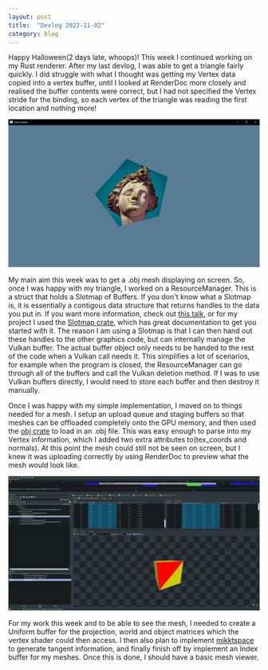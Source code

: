 ```yaml
---
layout: post
title:  "Devlog 2022-11-02"
category: blog
---
```


Happy Halloween(2 days late, whoops)! This week I continued working on my Rust renderer. After my last devlog, I was able to get a triangle fairly quickly. I did struggle with what I thought was getting my Vertex data copied into a vertex buffer, until I looked at RenderDoc more closely and realised the buffer contents were correct, but I had not specified the Vertex stride for the binding, so each vertex of the triangle was reading the first location and nothing more!

![wgpu](/assets/images/posts/2022-10-24-wgpu.png)

My main aim this week was to get a .obj mesh displaying on screen. So, once I was happy with my triangle, I worked on a ResourceManager. This is a struct that holds a Slotmap of Buffers. If you don't know what a Slotmap is, it is essentially a contigous data structure that returns handles to the data you put in. If you want more information, check out [this talk](https://www.youtube.com/watch?v=SHaAR7XPtNU), or for my project I used the [Slotmap crate](https://docs.rs/slotmap/latest/slotmap/), which has great documentation to get you started with it. The reason I am using a Slotmap is that I can then hand out these handles to the other graphics code, but can internally manage the Vulkan buffer. The actual buffer object only needs to be handed to the rest of the code when a Vulkan call needs it. This simplifies a lot of scenarios, for example when the program is closed, the ResourceManager can go through all of the buffers and call the Vulkan deletion method. If I was to use Vulkan buffers directly, I would need to store each buffer and then destroy it manually.

Once I was happy with my simple implementation, I moved on to things needed for a mesh. I setup an upload queue and staging buffers so that meshes can be offloaded completely onto the GPU memory, and then used the [obj crate](https://docs.rs/obj/latest/obj/index.html) to load in an .obj file. This was easy enough to parse into my Vertex information, which I added two extra attributes to(tex_coords and normals). At this point the mesh could still not be seen on screen, but I knew it was uploading correctly by using RenderDoc to preview what the mesh would look like. 

![renderdoc_preview](/assets/images/posts/2022-11-02-renderdoc.png)

For my work this week and to be able to see the mesh, I needed to create a Uniform buffer for the projection, world and object matrices which the vertex shader could then access. I then also plan to implement [mikktspace](https://crates.io/crates/mikktspace) to generate tangent information, and finally finish off by implement an Index buffer for my meshes. Once this is done, I should have a basic mesh viewer.











